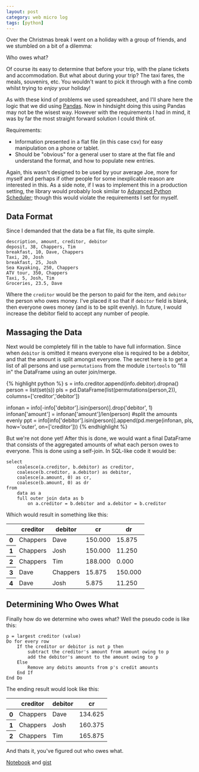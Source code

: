 ```yaml
---
layout: post
category: web micro log
tags: [python]
---
```


Over the Christmas break I went on a holiday with a group of friends,
and we stumbled on a bit of a dilemma:

Who owes what?

Of course its easy to determine that before your trip, with the plane
tickets and accommodation. But what about during your trip? The taxi fares,
the meals, souvenirs, etc. You wouldn't want to pick it through with a fine
comb whilst trying to _enjoy_ your holiday!

As with these kind of problems we used spreadsheet, and I'll share here
the logic that we did using [Pandas](http://pandas.pydata.org/). Now in hindsight
doing this using Pandas may not be the wisest way. However with the requirements
I had in mind, it was by far the most straight forward solution I could think of.

Requirements:

- Information presented in a flat file (in this case csv) for easy manipulation
  on a phone or tablet.
- Should be "obvious" for a general user to stare at the flat file and understand
  the format, and how to populate new entries.

Again, this wasn't designed to be used by your average Joe, more for myself and perhaps
if other people for some inexplicable reason are interested in this. As a side note, if
I was to implement this in a production setting, the library would probably look similar
to [Advanced Python Scheduler](http://pythonhosted.org/APScheduler/); though this would
violate the requirements I set for myself.

## Data Format

Since I demanded that the data be a flat file, its quite simple.

    description, amount, creditor, debitor
    deposit, 38, Chappers, Tim
    breakfast, 10, Dave, Chappers
    Taxi, 20, Josh
    breakfast, 25, Josh
    Sea Kayaking, 250, Chappers
    ATV tour, 350, Chappers
    Taxi, 5, Josh, Tim
    Groceries, 23.5, Dave

Where the `creditor` would be the person to paid for the item, and `debitor` the person who owes money. I've placed it so that if `debitor` field is blank, then everyone owes money (and is to be split evenly). In future, I would increase the debitor field to accept any number of people.

## Massaging the Data

Next would be completely fill in the table to have full information. Since when `debitor` is omitted it means everyone else is required to be a debitor, and that the amount is split
amongst everyone. The secret here is to get a list of all persons and use `permutations`
from the module `itertools` to "fill in" the DataFrame using an outer join/merge.

{% highlight python %}
s = info.creditor.append(info.debitor).dropna()
person = list(set(s))
pls = pd.DataFrame(list(permutations(person,2)), columns=['creditor','debitor'])

infonan = info[-info['debitor'].isin(person)].drop('debitor', 1)
infonan['amount'] = infonan['amount']/len(person) #split the amounts evenly
ppt = info[info['debitor'].isin(person)].append(pd.merge(infonan, pls, how='outer', on=['creditor']))
{% endhighlight %}

But we're not done yet! After this is done, we would want a final DataFrame that consists
of the aggregated amounts of what each person owes to everyone. This is done using a
self-join. In SQL-like code it would be:

    select
        coalesce(a.creditor, b.debitor) as creditor,
        coalesce(b.creditor, a.debitor) as debitor,
        coalesce(a.amount, 0) as cr,
        coalesce(b.amount, 0) as dr
    from
        data as a
        full outer join data as b
            on a.creditor = b.debitor and a.debitor = b.creditor

Which would result in something like this:

<table>
<thead>
<tr>
<th></th>
<th>creditor</th>
<th>debitor</th>
<th>cr</th>
<th>dr</th>
</tr>
</thead>
<tbody>
<tr>
<th>0</th>
<td> Chappers</td>
<td>    Dave</td>
<td> 150.000</td>
<td>  15.875</td>
</tr>
<tr>
<th>1</th>
<td> Chappers</td>
<td>    Josh</td>
<td> 150.000</td>
<td>  11.250</td>
</tr>
<tr>
<th>2</th>
<td> Chappers</td>
<td>     Tim</td>
<td> 188.000</td>
<td>   0.000</td>
</tr>
<tr>
<th>3</th>
<td>    Dave</td>
<td> Chappers</td>
<td>  15.875</td>
<td> 150.000</td>
</tr>
<tr>
<th>4</th>
<td>    Dave</td>
<td>    Josh</td>
<td>   5.875</td>
<td>  11.250</td>
</tr>
</tbody>
</table>

## Determining Who Owes What

Finally how do we determine who owes what? Well the pseudo code is like this:

    p = largest creditor (value)
    Do for every row
        If the creditor or debitor is not p then
            subtract the creditor's amount from amount owing to p
            add the debitor's amount to the amount owing to p
        Else
            Remove any debits amounts from p's credit amounts
        End If
    End Do

The ending result would look like this:

<table>
<thead>
<tr>
<th></th>
<th>creditor</th>
<th>debitor</th>
<th>cr</th>
</tr>
</thead>
<tbody>
<tr>
<th>0</th>
<td> Chappers</td>
<td> Dave</td>
<td> 134.625</td>
</tr>
<tr>
<th>1</th>
<td> Chappers</td>
<td> Josh</td>
<td> 160.375</td>
</tr>
<tr>
<th>2</th>
<td> Chappers</td>
<td>  Tim</td>
<td> 165.875</td>
</tr>
</tbody>
</table>

And thats it, you've figured out who owes what.

[Notebook](http://nbviewer.ipython.org/gist/chappers/8253724/who-owes-what.ipynb) and [gist](https://gist.github.com/chappers/8253724)
